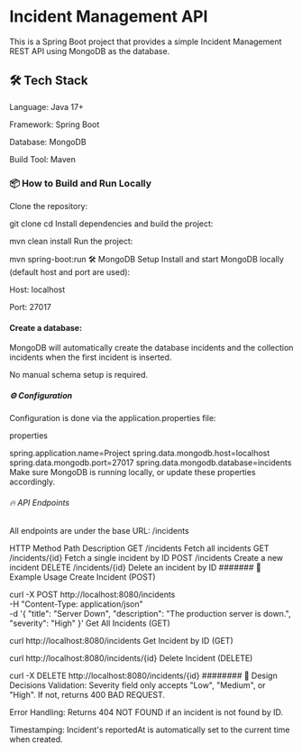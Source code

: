 # Incident Management API
This is a Spring Boot project that provides a simple Incident Management REST API using MongoDB as the database.

## 🛠️ Tech Stack
Language: Java 17+

Framework: Spring Boot

Database: MongoDB

Build Tool: Maven

### 📦 How to Build and Run Locally
Clone the repository:


git clone <your-repository-link>
cd <your-project-folder>
Install dependencies and build the project:


mvn clean install
Run the project:


mvn spring-boot:run
🛠️ MongoDB Setup
Install and start MongoDB locally (default host and port are used):

Host: localhost

Port: 27017

#### Create a database:

MongoDB will automatically create the database incidents and the collection incidents when the first incident is inserted.

No manual schema setup is required.

##### ⚙️ Configuration
Configuration is done via the application.properties file:

properties

spring.application.name=Project
spring.data.mongodb.host=localhost
spring.data.mongodb.port=27017
spring.data.mongodb.database=incidents
Make sure MongoDB is running locally, or update these properties accordingly.

###### 🔥 API Endpoints
All endpoints are under the base URL: /incidents


HTTP Method	Path	Description
GET	/incidents	Fetch all incidents
GET	/incidents/{id}	Fetch a single incident by ID
POST	/incidents	Create a new incident
DELETE	/incidents/{id}	Delete an incident by ID
####### 🧪 Example Usage
Create Incident (POST)


curl -X POST http://localhost:8080/incidents \
-H "Content-Type: application/json" \
-d '{
  "title": "Server Down",
  "description": "The production server is down.",
  "severity": "High"
}'
Get All Incidents (GET)


curl http://localhost:8080/incidents
Get Incident by ID (GET)


curl http://localhost:8080/incidents/{id}
Delete Incident (DELETE)


curl -X DELETE http://localhost:8080/incidents/{id}
######## 🧠 Design Decisions
Validation: Severity field only accepts "Low", "Medium", or "High". If not, returns 400 BAD REQUEST.

Error Handling: Returns 404 NOT FOUND if an incident is not found by ID.

Timestamping: Incident's reportedAt is automatically set to the current time when created.
